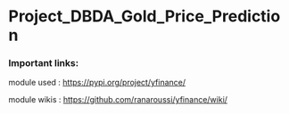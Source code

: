 # Project_DBDA_Gold_Price_Prediction




### Important links:

module used : 
https://pypi.org/project/yfinance/

module wikis : 
https://github.com/ranaroussi/yfinance/wiki/
